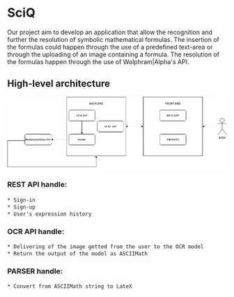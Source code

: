 # SciQ

Our project aim to develop an application that allow the recognition and further the resolution of symbolic mathematical formulas.
The insertion of the formulas could happen through the use of a predefined text-area or through the uploading of an image containing a formula.
The resolution of the formulas happen through the use of Wolphram|Alpha's API.

## High-level architecture
![](images/HighLevelSchema.png)

### REST API handle:
    * Sign-in
    * Sign-up
    * User's expression history
    
### OCR API handle:
    * Delivering of the image getted from the user to the OCR model
    * Return the output of the model as ASCIIMath
    
### PARSER handle:
    * Convert from ASCIIMath string to LateX
    


